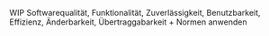 WIP Softwarequalität, Funktionalität, Zuverlässigkeit, Benutzbarkeit, Effizienz, Änderbarkeit, Übertraggabarkeit + Normen anwenden